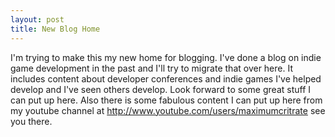 ```yaml
---
layout: post
title: New Blog Home
---
```


I'm trying to make this my new home for blogging. I've done a blog on indie game development in the past and I'll try to migrate that over here. It includes content about developer conferences and indie games I've helped develop and I've seen others develop. Look forward to some great stuff I can put up here. Also there is some fabulous content I can put up here from my youtube channel at http://www.youtube.com/users/maximumcritrate see you there.
